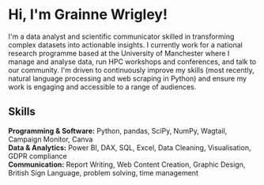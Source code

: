 # Hi, I'm Grainne Wrigley!

I'm a data analyst and scientific communicator skilled in transforming complex datasets into actionable insights. 
I currently work for a national research programme based at the University of Manchester where I manage and analyse data, run HPC workshops and conferences, and talk to our community.
I'm driven to continuously improve my skills (most recently, natural language processing and web scraping in Python) and ensure my work is engaging and accessible to a range of audiences.

## Skills

**Programming & Software:** Python, pandas, SciPy, NumPy, Wagtail, Campaign Monitor, Canva  
**Data & Analytics:** Power BI, DAX, SQL, Excel, Data Cleaning, Visualisation, GDPR compliance  
**Communication:** Report Writing, Web Content Creation, Graphic Design, British Sign Language, problem solving, time management  
